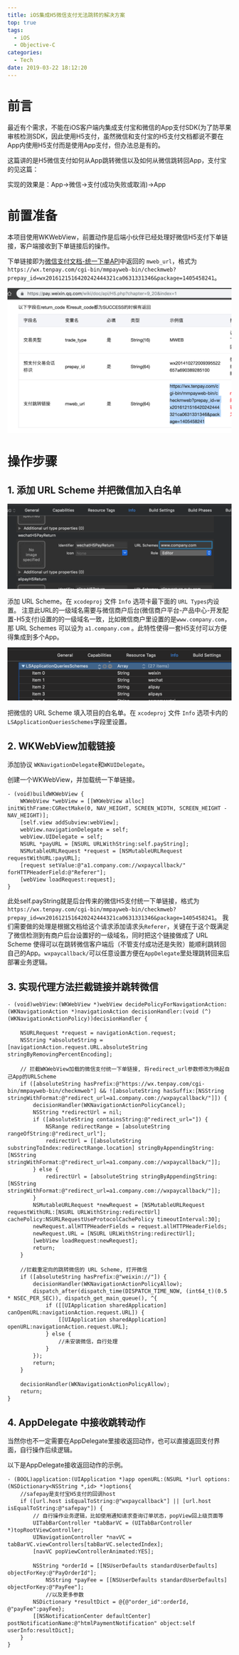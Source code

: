 ```yaml
---
title: iOS集成H5微信支付无法跳转的解决方案
top: true
tags:
  - iOS
  - Objective-C
categories:
  - Tech
date: 2019-03-22 18:12:20
---
```


# 前言

最近有个需求，不能在iOS客户端内集成支付宝和微信的App支付SDK(为了防苹果审核检测SDK，因此使用H5支付，虽然微信和支付宝的H5支付文档都说不要在App内使用H5支付而是使用App支付，但办法总是有的。

这篇讲的是H5微信支付如何从App跳转微信以及如何从微信跳转回App，支付宝的见这篇：

实现的效果是：App→微信→支付(成功失败或取消)→App

<!-- more -->

# 前置准备

本项目使用WKWebView，前置动作是后端小伙伴已经处理好微信H5支付下单链接，客户端接收到下单链接后的操作。

下单链接即为[微信支付文档-统一下单API](https://pay.weixin.qq.com/wiki/doc/api/H5.php?chapter=9_20&index=1)中返回的 `mweb_url`，格式为 `https://wx.tenpay.com/cgi-bin/mmpayweb-bin/checkmweb?prepay_id=wx2016121516420242444321ca0631331346&package=1405458241`。

![](https://raw.githubusercontent.com/Fongim/personal_blog_image/master/image/20190322180048.png)

# 操作步骤

## 1. 添加 URL Scheme 并把微信加入白名单

![](https://raw.githubusercontent.com/Fongim/personal_blog_image/master/image/20190322175422.png)

添加 URL Scheme。在 `xcodeproj` 文件 `Info` 选项卡最下面的 `URL Types`内设置。 注意此URL的一级域名需要与微信商户后台(微信商户平台-产品中心-开发配置-H5支付)设置的的一级域名一致，比如微信商户里设置的是`www.company.com`，那 URL Schemes 可以设为 `a1.company.com` 。此特性使得一套H5支付可以方便得集成到多个App。

![](https://raw.githubusercontent.com/Fongim/personal_blog_image/master/image/20190322175420.png)

把微信的 URL Scheme 填入项目的白名单。在 `xcodeproj` 文件 `Info` 选项卡内的 `LSApplicationQueriesSchemes`字段里设置。

## 2. WKWebView加载链接

添加协议 `WKNavigationDelegate`和`WKUIDelegate`。

创建一个WKWebView，并加载统一下单链接。

```objc
- (void)buildWKWebView {
    WKWebView *webView = [[WKWebView alloc] initWithFrame:CGRectMake(0, NAV_HEIGHT, SCREEN_WIDTH, SCREEN_HEIGHT - NAV_HEIGHT)];
    [self.view addSubview:webView];
    webView.navigationDelegate = self;
    webView.UIDelegate = self;
    NSURL *payURL = [NSURL URLWithString:self.payString];
    NSMutableURLRequest *request = [NSMutableURLRequest requestWithURL:payURL];
    [request setValue:@"a1.company.com://wxpaycallback/" forHTTPHeaderField:@"Referer"];
    [webView loadRequest:request];
}
```
此处self.payString就是后台传来的微信H5支付统一下单链接，格式为 `https://wx.tenpay.com/cgi-bin/mmpayweb-bin/checkmweb?prepay_id=wx2016121516420242444321ca0631331346&package=1405458241`。
我们需要做的处理是根据文档给这个请求添加请求头`Referer`，关键在于这个既满足了微信检测到有商户后台设置好的一级域名，同时把这个链接做成了 URL Scheme 使得可以在跳转微信客户端后（不管支付成功还是失败）能顺利跳转回自己的App。`wxpaycallback/`可以任意设置方便在`AppDelegate`里处理跳转回来后部署业务逻辑。

## 3. 实现代理方法拦截链接并跳转微信
```objc
- (void)webView:(WKWebView *)webView decidePolicyForNavigationAction:(WKNavigationAction *)navigationAction decisionHandler:(void (^)(WKNavigationActionPolicy))decisionHandler {
    
    NSURLRequest *request = navigationAction.request;
    NSString *absoluteString = [navigationAction.request.URL.absoluteString stringByRemovingPercentEncoding];
    
    // 拦截WKWebView加载的微信支付统一下单链接, 将redirect_url参数修改为唤起自己App的URLScheme
    if ([absoluteString hasPrefix:@"https://wx.tenpay.com/cgi-bin/mmpayweb-bin/checkmweb"] && ![absoluteString hasSuffix:[NSString stringWithFormat:@"redirect_url=a1.company.com://wxpaycallback/"]]) {
        decisionHandler(WKNavigationActionPolicyCancel);
        NSString *redirectUrl = nil;
        if ([absoluteString containsString:@"redirect_url="]) {
            NSRange redirectRange = [absoluteString rangeOfString:@"redirect_url"];
            redirectUrl = [[absoluteString substringToIndex:redirectRange.location] stringByAppendingString:[NSString stringWithFormat:@"redirect_url=a1.company.com://wxpaycallback/"]];
        } else {
            redirectUrl = [absoluteString stringByAppendingString:[NSString stringWithFormat:@"redirect_url=a1.company.com://wxpaycallback/"]];
        }
        NSMutableURLRequest *newRequest = [NSMutableURLRequest requestWithURL:[NSURL URLWithString:redirectUrl] cachePolicy:NSURLRequestUseProtocolCachePolicy timeoutInterval:30];
        newRequest.allHTTPHeaderFields = request.allHTTPHeaderFields;
        newRequest.URL = [NSURL URLWithString:redirectUrl];
        [webView loadRequest:newRequest];
        return;
    }
    
    //拦截重定向的跳转微信的 URL Scheme, 打开微信
    if ([absoluteString hasPrefix:@"weixin://"]) {
        decisionHandler(WKNavigationActionPolicyAllow);
        dispatch_after(dispatch_time(DISPATCH_TIME_NOW, (int64_t)(0.5 * NSEC_PER_SEC)), dispatch_get_main_queue(), ^{
            if ([[UIApplication sharedApplication] canOpenURL:navigationAction.request.URL]) {
                [[UIApplication sharedApplication] openURL:navigationAction.request.URL];
            } else {
                //未安装微信，自行处理
            }
        });
        return;
    }
    
    decisionHandler(WKNavigationActionPolicyAllow);
    return;
}
```
## 4. AppDelegate 中接收跳转动作

当然你也不一定需要在AppDelegate里接收返回动作，也可以直接返回支付界面，自行操作后续逻辑。

以下是AppDelegate接收返回动作的示例。

```objc
- (BOOL)application:(UIApplication *)app openURL:(NSURL *)url options:(NSDictionary<NSString *,id> *)options{
    //safepay是支付宝H5支付的回调host
    if ([url.host isEqualToString:@"wxpaycallback"] || [url.host isEqualToString:@"safepay"]) {
        // 自行操作业务逻辑，比如使用通知请求查询订单状态，popView回上级页面等
        UITabBarController *tabBarVC = (UITabBarController *)topRootViewController;
        UINavigationController *navVC = tabBarVC.viewControllers[tabBarVC.selectedIndex];
        [navVC popViewControllerAnimated:YES];
        
        NSString *orderId = [[NSUserDefaults standardUserDefaults] objectForKey:@"PayOrderId"];
            NSString *payFee = [[NSUserDefaults standardUserDefaults] objectForKey:@"PayFee"];
            //以及更多参数
        NSDictionary *resultDict = @{@"order_id":orderId, @"payFee":payFee};
        [[NSNotificationCenter defaultCenter] postNotificationName:@"htmlPaymentNotification" object:self userInfo:resultDict];
    }
}
```